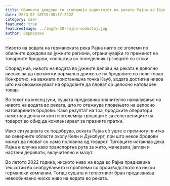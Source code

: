 ```yaml
---
title: Обилните дождови го зголемија водостојот на реката Рајна во Германија
date: 2023-07-18T15:30:57.222Z
category: свет
featured: true
featuredImage: ../img/5-30-rajna-vodostoj.jpg
author: Вардарски
---
```

Нивото на водата на германската река Рајна нагло се зголеми по обилните дождови во јужните региони, ограничувајќи го преминот на товарните бродови, соопштија во понеделник трговците со стоки.

Според нив, нивото на водата во јужните делови на реката е доволно високо за да овозможи нормално движење на бродовите со полн товар. Конкретно, на важната пристанишна точка Кауб, водата достигна нивоа што им овозможуваат на бродовите да пловат со целосно натоварен товар.

Во текот на месец јуни, сушата предизвика значително намалување на нивото на водата во реката, што го отежнува пловењето на целосно натоварените бродови. Како резултат на тоа, бродските оператори наметнаа доплати кои ги зголемија трошоците за сопствениците на товарот во обид да компензираат за празните пратки.

Иако ситуацијата се подобрува, реката Рајна сè уште е премногу плитка во северните области околу Келн и Дуизбург, при што некои бродови можат да пловат со само половина од товарот. Трговците истакнаа дека Рајна е клучна како транспортна рута за жито, минерали, јаглен и нафтени деривати, вклучително и мазут.

Во летото 2022 година, ниското ниво на вода во Рајна предизвика тешкотии во снабдувањето и проблеми со производството на некои германски компании. Тогаш сушата и топлотниот бран предизвикаа невообичаено ниско ниво на водата во реката.